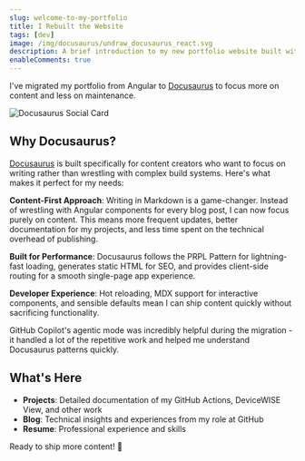 ```yaml
---
slug: welcome-to-my-portfolio
title: I Rebuilt the Website
tags: [dev]
image: /img/docusaurus/undraw_docusaurus_react.svg
description: A brief introduction to my new portfolio website built with Docusaurus, showcasing my projects and blog.
enableComments: true
---
```


I've migrated my portfolio from Angular to [Docusaurus](https://docusaurus.io/docs) to focus more on content and less on maintenance.

![Docusaurus Social Card](/img/docusaurus/undraw_docusaurus_react.svg)

<!--truncate-->

## Why Docusaurus?

[Docusaurus](https://docusaurus.io/) is built specifically for content creators who want to focus on writing rather than wrestling with complex build systems. Here's what makes it perfect for my needs:

**Content-First Approach**: Writing in Markdown is a game-changer. Instead of wrestling with Angular components for every blog post, I can now focus purely on content. This means more frequent updates, better documentation for my projects, and less time spent on the technical overhead of publishing.

**Built for Performance**: Docusaurus follows the PRPL Pattern for lightning-fast loading, generates static HTML for SEO, and provides client-side routing for a smooth single-page app experience.

**Developer Experience**: Hot reloading, MDX support for interactive components, and sensible defaults mean I can ship content quickly without sacrificing functionality.

GitHub Copilot's agentic mode was incredibly helpful during the migration - it handled a lot of the repetitive work and helped me understand Docusaurus patterns quickly.

## What's Here

- **Projects**: Detailed documentation of my GitHub Actions, DeviceWISE View, and other work
- **Blog**: Technical insights and experiences from my role at GitHub
- **Resume**: Professional experience and skills

Ready to ship more content! 🚀
